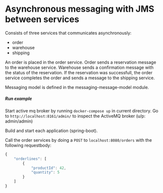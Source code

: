 # Asynchronous messaging with JMS between services

Consists of three services that communicates asynchronously:
- order
- warehouse
- shipping

An order is placed in the order service. Order sends a reservation message to the warehouse service.
Warehouse sends a confirmation message with the status of the reservation. 
If the reservation was successfull, the order service
completes the order and sends a message to the shipping service.

Messaging model is defined in the messaging-message-model module.

##### Run example
Start active mq broker by running `docker-compose up` in current directory.
Go to `http://localhost:8161/admin/` to inspect the ActiveMQ broker (u/p: admin/admin)

Build and start each application (spring-boot). 

Call the order services by doing a `POST` to `localhost:8080/orders` with the following requestbody:
```js
{
    "orderlines": [
        {
            "productId": 42,
            "quantity": 5
        }
    ]
}
``` 
